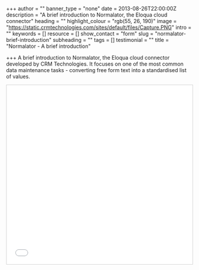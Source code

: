 +++
author = ""
banner_type = "none"
date = 2013-08-26T22:00:00Z
description = "A brief introduction to Normalator, the Eloqua cloud connector"
heading = ""
highlight_colour = "rgb(55, 26, 190)"
image = "https://static.crmtechnologies.com/sites/default/files/Capture.PNG"
intro = ""
keywords = []
resource = []
show_contact = "form"
slug = "normalator-brief-introduction"
subheading = ""
tags = []
testimonial = ""
title = "Normalator - A brief introduction"

+++
A brief introduction to Normalator, the Eloqua cloud connector developed by CRM Technologies. It focuses on one of the most common data maintenance tasks - converting free form text into a standardised list of values.

<iframe src="//www.slideshare.net/slideshow/embed_code/key/p0hDPhcF6RLG9H" width="595" height="485" frameborder="0" marginwidth="0" marginheight="0" scrolling="no" style="border:1px solid #CCC; border-width:1px; margin-bottom:5px; max-width: 100%;" allowfullscreen> </iframe> 